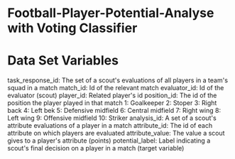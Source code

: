 # Football-Player-Potential-Analyse with Voting Classifier
# Data Set Variables
task_response_id: The set of a scout's evaluations of all players in a team's squad in a match
match_id: Id of the relevant match
evaluator_id: Id of the evaluator (scout)
player_id: Related player's id
position_id: The id of the position the player played in that match
1: Goalkeeper
2: Stoper
3: Right back
4: Left bek
5: Defensive midfield
6: Central midfield
7: Right wing
8: Left wing
9: Offensive midfield
10: Striker
analysis_id: A set of a scout's attribute evaluations of a player in a match
attribute_id: The id of each attribute on which players are evaluated
attribute_value: The value a scout gives to a player's attribute (points)
potential_label: Label indicating a scout's final decision on a player in a match (target variable)
